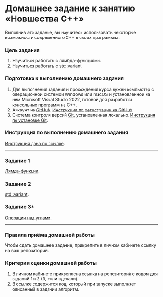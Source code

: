# Домашнее задание к занятию «Новшества С++»

Выполнив это задание, вы научитесь использовать некоторые возможности современного C++ в своих программах.

### Цель задания

1. Научиться работать с лямбда-функциями.
2. Научиться работать с std::variant.

### Подготовка к выполнению домашнего задания

1. Для выполнения задания и прохождения курса нужен компьютер с операционной системой Windows или macOS и установленной на нём Microsoft Visual Studio 2022, готовой для разработки консольных программ на C++.
2. Аккаунт на [GitHub](https://github.com/). [Инструкция по регистрации на GitHub](https://github.com/netology-code/cppm-homeworks/tree/main/common/sign%20up).
3. Система контроля версий [Git](https://git-scm.com/), установленная локально. [Инструкция по установке Git](https://github.com/netology-code/cppm-homeworks/tree/main/common/download).

### Инструкция по выполнению домашнего задания

[Инструкция дана по ссылке](https://github.com/netology-code/cppm-homeworks/blob/main/common/readme.md).

------

### Задание 1

[Лямда-функции](https://github.com/netology-code/cppl-homeworks/tree/main/01/01).

### Задание 2

[std::variant](https://github.com/netology-code/cppl-homeworks/tree/main/01/02).

### Задание 3*

[Операции над углами](https://github.com/netology-code/cppl-homeworks/tree/main/01/03).

------

### Правила приёма домашней работы

Чтобы сдать домашнее задание, прикрепите в личном кабинете ссылку на ваш репозиторий.

### Критерии оценки домашней работы

1. В личном кабинете прикреплена ссылка на репозиторий с кодом для заданий 1 и 2 (3, если сделали).
2. В ссылке содержится код, который при запуске выполняет описанный в задании алгоритм.




